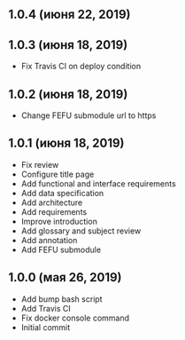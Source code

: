 ## 1.0.4 (июня 22, 2019)

## 1.0.3 (июня 18, 2019)
  - Fix Travis CI on deploy condition
## 1.0.2 (июня 18, 2019)
  - Change FEFU submodule url to https
## 1.0.1 (июня 18, 2019)
  - Fix review
  - Configure title page
  - Add functional and interface requirements
  - Add data specification
  - Add architecture
  - Add requirements
  - Improve introduction
  - Add glossary and subject review
  - Add annotation
  - Add FEFU submodule
## 1.0.0 (мая 26, 2019)
  - Add bump bash script
  - Add Travis CI
  - Fix docker console command
  - Initial commit
